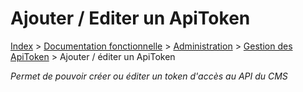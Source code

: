 # Ajouter / Editer un ApiToken

[Index](../../../../../index.md) > [Documentation fonctionnelle](../../../index.md) > [Administration](../../index.md) > [Gestion des ApiToken](apiToken.md) > Ajouter / éditer un ApiToken

*Permet de pouvoir créer ou éditer un token d'accès au API du CMS*
